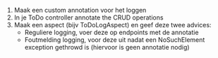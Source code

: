 1. Maak een custom annotation voor het loggen
2. In je ToDo controller annotate the CRUD operations
3. Maak een aspect (bijv ToDoLogAspect) en geef deze twee advices:
   - Reguliere logging, voer deze op endpoints met de annotatie
   - Foutmelding logging, voor deze uit nadat een NoSuchElement exception gethrowd is (hiervoor is geen annotatie nodig)

